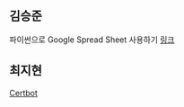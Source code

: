 ## 김승준
파이썬으로 Google Spread Sheet 사용하기 [링크](https://darkblank.github.io/development/gspread/)

## 최지현 
[Certbot](http://blog.isaccchoi.com/programing/Certbot/)